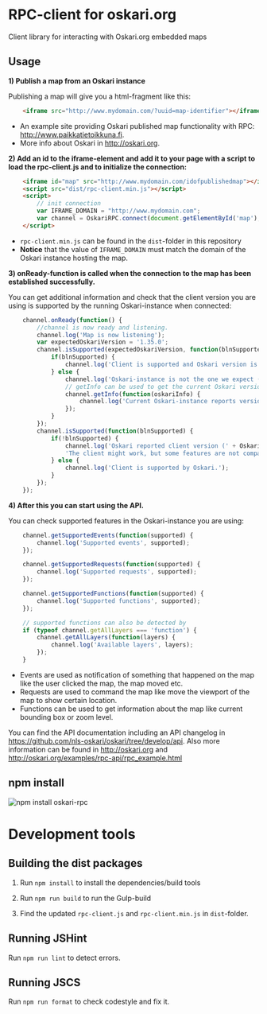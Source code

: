 # RPC-client for oskari.org

Client library for interacting with Oskari.org embedded maps

## Usage

**1) Publish a map from an Oskari instance**

Publishing a map will give you a html-fragment like this:

```html
	<iframe src="http://www.mydomain.com/?uuid=map-identifier"></iframe>
```

* An example site providing Oskari published map functionality with RPC: http://www.paikkatietoikkuna.fi.
* More info about Oskari in http://oskari.org.

**2) Add an id to the iframe-element and add it to your page with a script to load the rpc-client.js and to initialize the connection:**


```html
	<iframe id="map" src="http://www.mydomain.com/idofpublishedmap"></iframe>
	<script src="dist/rpc-client.min.js"></script>
	<script>
		// init connection
		var IFRAME_DOMAIN = "http://www.mydomain.com";
		var channel = OskariRPC.connect(document.getElementById('map'), IFRAME_DOMAIN);
	</script>
```

* `rpc-client.min.js` can be found in the `dist`-folder in this repository
* **Notice** that the value of `IFRAME_DOMAIN` must match the domain of the Oskari instance hosting the map.

**3) onReady-function is called when the connection to the map has been established successfully.**

You can get additional information and check that the client version you are using is supported by the running Oskari-instance when connected:


```javascript
	channel.onReady(function() {
	    //channel is now ready and listening.
	    channel.log('Map is now listening');
	    var expectedOskariVersion = '1.35.0';
	    channel.isSupported(expectedOskariVersion, function(blnSupported) {
	        if(blnSupported) {
	            channel.log('Client is supported and Oskari version is ' + expectedOskariVersion);
	        } else {
	            channel.log('Oskari-instance is not the one we expect (' + expectedOskariVersion + ') or client not supported');
	            // getInfo can be used to get the current Oskari version
	            channel.getInfo(function(oskariInfo) {
	                channel.log('Current Oskari-instance reports version as: ', oskariInfo);
	            });
	        }
	    });
	    channel.isSupported(function(blnSupported) {
	        if(!blnSupported) {
	            channel.log('Oskari reported client version (' + OskariRPC.VERSION + ') is not supported.' +
	            'The client might work, but some features are not compatible.');
	        } else {
	            channel.log('Client is supported by Oskari.');
	        }
	    });
	});
```

**4) After this you can start using the API.**

You can check supported features in the Oskari-instance you are using:

```javascript
	channel.getSupportedEvents(function(supported) {
		channel.log('Supported events', supported);
	});

	channel.getSupportedRequests(function(supported) {
		channel.log('Supported requests', supported);
	});

	channel.getSupportedFunctions(function(supported) {
		channel.log('Supported functions', supported);
	});

	// supported functions can also be detected by
	if (typeof channel.getAllLayers === 'function') {
		channel.getAllLayers(function(layers) {
			channel.log('Available layers', layers);
		});
	}
```

* Events are used as notification of something that happened on the map like the user clicked the map, the map moved etc.
* Requests are used to command the map like move the viewport of the map to show certain location.
* Functions can be used to get information about the map like current bounding box or zoom level.

You can find the API documentation including an API changelog in https://github.com/nls-oskari/oskari/tree/develop/api.
Also more information can be found in http://oskari.org and http://oskari.org/examples/rpc-api/rpc_example.html

## npm install

![npm install oskari-rpc](https://nodei.co/npm/oskari-rpc.png?small=true)

# Development tools

## Building the dist packages

1. Run `npm install` to install the dependencies/build tools

2. Run `npm run build` to run the Gulp-build

3. Find the updated `rpc-client.js` and `rpc-client.min.js` in `dist`-folder.

## Running JSHint

Run `npm run lint` to detect errors.

## Running JSCS

Run `npm run format` to check codestyle and fix it.
